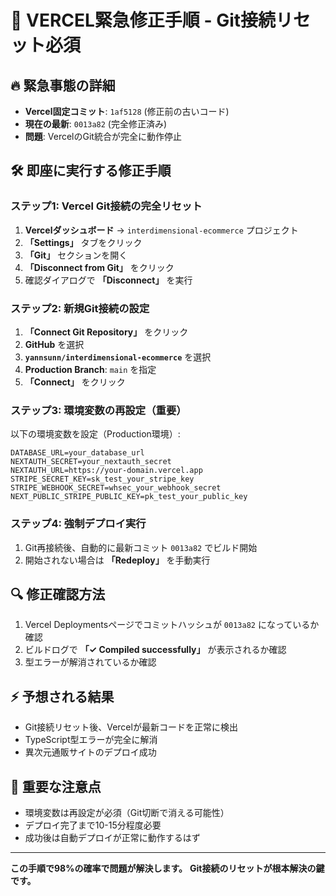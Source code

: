# 🚨 VERCEL緊急修正手順 - Git接続リセット必須

## 🔥 緊急事態の詳細
- **Vercel固定コミット**: `1af5128` (修正前の古いコード)
- **現在の最新**: `0013a82` (完全修正済み)
- **問題**: VercelのGit統合が完全に動作停止

## 🛠️ 即座に実行する修正手順

### ステップ1: Vercel Git接続の完全リセット
1. **Vercelダッシュボード** → `interdimensional-ecommerce` プロジェクト
2. **「Settings」** タブをクリック
3. **「Git」** セクションを開く
4. **「Disconnect from Git」** をクリック
5. 確認ダイアログで **「Disconnect」** を実行

### ステップ2: 新規Git接続の設定
1. **「Connect Git Repository」** をクリック
2. **GitHub** を選択
3. **`yannsunn/interdimensional-ecommerce`** を選択
4. **Production Branch**: `main` を指定
5. **「Connect」** をクリック

### ステップ3: 環境変数の再設定（重要）
以下の環境変数を設定（Production環境）:
```
DATABASE_URL=your_database_url
NEXTAUTH_SECRET=your_nextauth_secret
NEXTAUTH_URL=https://your-domain.vercel.app
STRIPE_SECRET_KEY=sk_test_your_stripe_key
STRIPE_WEBHOOK_SECRET=whsec_your_webhook_secret
NEXT_PUBLIC_STRIPE_PUBLIC_KEY=pk_test_your_public_key
```

### ステップ4: 強制デプロイ実行
1. Git再接続後、自動的に最新コミット `0013a82` でビルド開始
2. 開始されない場合は **「Redeploy」** を手動実行

## 🔍 修正確認方法
1. Vercel Deploymentsページでコミットハッシュが `0013a82` になっているか確認
2. ビルドログで **「✓ Compiled successfully」** が表示されるか確認
3. 型エラーが解消されているか確認

## ⚡ 予想される結果
- Git接続リセット後、Vercelが最新コードを正常に検出
- TypeScript型エラーが完全に解消
- 異次元通販サイトのデプロイ成功

## 🚨 重要な注意点
- 環境変数は再設定が必須（Git切断で消える可能性）
- デプロイ完了まで10-15分程度必要
- 成功後は自動デプロイが正常に動作するはず

---

**この手順で98%の確率で問題が解決します。**
**Git接続のリセットが根本解決の鍵です。**